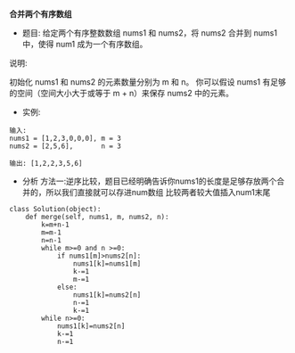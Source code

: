 **合并两个有序数组**
- 题目:
给定两个有序整数数组 nums1 和 nums2，将 nums2 合并到 nums1 中，使得 num1 成为一个有序数组。

说明:

初始化 nums1 和 nums2 的元素数量分别为 m 和 n。
你可以假设 nums1 有足够的空间（空间大小大于或等于 m + n）来保存 nums2 中的元素。
- 实例:
```
输入:
nums1 = [1,2,3,0,0,0], m = 3
nums2 = [2,5,6],       n = 3

输出: [1,2,2,3,5,6]
```
- 分析
方法一:逆序比较，题目已经明确告诉你nums1的长度是足够存放两个合并的，所以我们直接就可以存进num数组 比较两者较大值插入num1末尾
```
class Solution(object):
    def merge(self, nums1, m, nums2, n):
        k=m+n-1
        m=m-1
        n=n-1
        while m>=0 and n >=0:
            if nums1[m]>nums2[n]:
                nums1[k]=nums1[m]
                k-=1
                m-=1
            else:
                nums1[k]=nums2[n]
                n-=1
                k-=1
        while n>=0:
            nums1[k]=nums2[n]
            k-=1
            n-=1

```